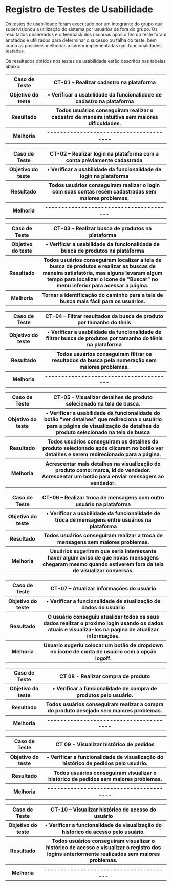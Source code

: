 # Registro de Testes de Usabilidade

Os testes de usabilidade foram executado por um integrante do grupo que supervisionou a utilização do sistema por usuários de fora do grupo. Os resultados observados e o feedback dos usuários após o fim do teste foram anotados e utilizados para determinar o sucesso ou falha do teste, bem como as possíveis melhorias a serem implementadas nas funcionalidades testadas.

Os resultados obtidos nos testes de usabilidade estão descritos nas tabelas abaixo:
  
  <table> 
<tr><th>Caso de Teste </th>
<th>CT-01 – Realizar cadastro na plataforma</th></tr>
<tr><th>Objetivo do teste</th>
  <th>•	Verificar a usabilidade da funcionalidade de cadastro na plataforma</th></tr>
<tr><th>Resultado</th>
  <th>Todos usuários conseguiram realizar o cadastro de maneira intuitiva sem maiores dificuldades.<br>
  </th></tr>
<tr><th>Melhoria</th>	
  <th>---------------------------------------</th></tr>
  </table>

<table> 
<tr><th>Caso de Teste </th>
<th>CT-02 – Realizar login na plataforma com a conta préviamente cadastrada</th></tr>
<tr><th>Objetivo do teste</th>
  <th>•	Verificar a usabilidade da funcionalidade de login na plataforma</th></tr>
<tr><th>Resultado</th>
  <th>Todos usuários conseguiram realizar o login com suas contas recém cadastradas sem maiores problemas.<br>
  </th></tr>
<tr><th>Melhoria</th>	
  <th>---------------------------------------</th></tr>
  </table>

<table> 
<tr><th>Caso de Teste </th>
<th>CT-03 – Realizar busca de produtos na plataforma</th></tr>
<tr><th>Objetivo do teste</th>
  <th>•	Verificar a usabilidade da funcionalidade de busca de produtos na plataforma</th></tr>
<tr><th>Resultado</th>
  <th>Todos usuários conseguiram localizar a tela de busca de produtos e realizar as buscas de maneira satisfatória, mas alguns levaram algum tempo para localizar o icone de "Buscar" no menu inferior para acessar a página.<br>
  </th></tr>
<tr><th>Melhoria</th>	
  <th> Tornar a identificação do caminho para a tela de busca mais fácil para os usuários.</th></tr>
  </table>

<table> 
<tr><th>Caso de Teste </th>
<th>CT-04 – Filtrar resultados da busca de produto por tamanho do tênis</th></tr>
<tr><th>Objetivo do teste</th>
  <th>•	Verificar a usabilidade da funcionalidade de filtrar busca de produtos por tamanho do tênis na plataforma</th></tr>
<tr><th>Resultado</th>
  <th>Todos usuários conseguiram filtrar os resultados da busca pela numeração sem maiores problemas.<br>
  </th></tr>
<tr><th>Melhoria</th>	
  <th>---------------------------------------</th></tr>
  </table>

<table> 
<tr><th>Caso de Teste </th>
<th>CT-05 – Visualizar detalhes do produto selecionado na tela de busca.</th></tr>
<tr><th>Objetivo do teste</th>
  <th>•	Verificar a usabilidade da funcionalidade do botão "ver detalhes" que redireciona o usuário para a página de visualização de detalhes do produto selecionado na tela de busca</th></tr>
<tr><th>Resultado</th>
  <th>Todos usuários conseguiram os detalhes do produto selecionado após clicarem no botão ver detalhes e serem redirecionado para a página.<br>
  </th></tr>
<tr><th>Melhoria</th>	
  <th>Acrescentar mais detalhes na visualização do produto como: marca, id do vendedor.<br>
    Acrescentar um botão para enviar mensagem ao vendedor.
   </th></tr>
  </table>
  
  <table> 
<tr><th>Caso de Teste </th>
<th>CT-06 – Realizar troca de mensagens com outro usuário na plataforma</th></tr>
<tr><th>Objetivo do teste</th>
  <th>•	Verificar a usabilidade da funcionalidade de troca de mensagens entre usuários na plataforma</th></tr>
<tr><th>Resultado</th>
  <th>Todos usuários conseguiram realizar a troca de mensagens sem maiores problemas.<br>
  </th></tr>
<tr><th>Melhoria</th>	
  <th> Usuários sugeriram que seria interessante haver algum aviso de que novas mensagens chegaram mesmo quando estiverem fora da tela de visualizar conversas. </th></tr>
  </table>

  <table> 
<tr><th>Caso de Teste </th>
<th>CT-07 – Atualizar informações do usuário</th></tr>
<tr><th>Objetivo do teste</th>
  <th>•	Verificar a funcionalidade de atualização de dados do usuário</th></tr>
<tr><th>Resultado</th>
  <th>O usuário conseguiu atualizar todos os seus dados realizar o proximo login usando os dados atuais e visualiza-los na pagina de atualizar informações.<br>
  </th></tr>
<tr><th>Melhoria</th>	
  <th> Usuario sugeriu colocar um botão de dropdown no icone de conta de usuário com a opção logoff. </th></tr>
  </table>
  
  <table> 
<tr><th>Caso de Teste </th>
<th>CT 08 - Realizar compra de produto</th></tr>
<tr><th>Objetivo do teste</th>
  <th>•	Verificar a funcionalidade de compra de produtos pelo usuário.</th></tr>
<tr><th>Resultado</th>
  <th>Todos usuários conseguiram realizar a compra do produto desejado sem maiores problemas.<br>
  </th></tr>
<tr><th>Melhoria</th>	
  <th>---------------------------------------</th></tr>
  </table>
  
  <table> 
<tr><th>Caso de Teste </th>
<th>CT 09 - Visualizar histórico de pedidos</th></tr>
<tr><th>Objetivo do teste</th>
  <th>• Verificar a funcionalidade de visualização do histórico de pedidos pelo usuário.</th></tr>
<tr><th>Resultado</th>
  <th>Todos usuários conseguiram visualizar o histórico de pedidos sem maiores problemas.<br>
  </th></tr>
<tr><th>Melhoria</th>	
  <th>---------------------------------------</th></tr>
  </table>
  
 <table> 
<tr><th>Caso de Teste </th>
<th>CT-10 – Visualizar histórico de acesso do usuário</th></tr>
<tr><th>Objetivo do teste</th>
  <th>•	Verificar a funcionalidade de visualização do histórico de acesso pelo usuário.</th></tr>
<tr><th>Resultado</th>
  <th>Todos usuários conseguiram visualizar o histórico de acesso e visualizar o registro dos logins anteriormente realizados sem maiores problemas.<br>
  </th></tr>
<tr><th>Melhoria</th>	
  <th>---------------------------------------</th></tr>
  </table>

